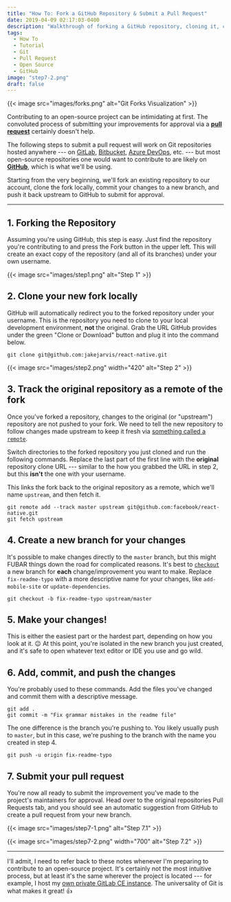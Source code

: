 ```yaml
---
title: "How To: Fork a GitHub Repository & Submit a Pull Request"
date: 2019-04-09 02:17:03-0400
description: "Walkthrough of forking a GitHub repository, cloning it, commiting your changes to a new branch, and pushing it back upstream."
tags:
  - How To
  - Tutorial
  - Git
  - Pull Request
  - Open Source
  - GitHub
image: "step7-2.png"
draft: false
---
```



{{< image src="images/forks.png" alt="Git Forks Visualization" >}}


Contributing to an open-source project can be intimidating at first. The convoluted process of submitting your improvements for approval via a [**pull request**](https://help.github.com/en/articles/about-pull-requests) certainly doesn't help.

The following steps to submit a pull request will work on Git repositories hosted anywhere --- on [GitLab](https://gitlab.com/), [Bitbucket](https://bitbucket.org/), [Azure DevOps](https://azure.microsoft.com/en-us/services/devops/repos/), etc. --- but most open-source repositories one would want to contribute to are likely on [**GitHub**](https://github.com/), which is what we'll be using.

Starting from the very beginning, we'll fork an existing repository to our account, clone the fork locally, commit your changes to a new branch, and push it back upstream to GitHub to submit for approval.

---

## 1. Forking the Repository

Assuming you're using GitHub, this step is easy. Just find the repository you're contributing to and press the Fork button in the upper left. This will create an exact copy of the repository (and all of its branches) under your own username.

{{< image src="images/step1.png" alt="Step 1" >}}


## 2. Clone your new fork locally

GitHub will automatically redirect you to the forked repository under your username. This is the repository you need to clone to your local development environment, **not** the original. Grab the URL GitHub provides under the green "Clone or Download" button and plug it into the command below.

```
git clone git@github.com:jakejarvis/react-native.git
```

{{< image src="images/step2.png" width="420" alt="Step 2" >}}


## 3. Track the original repository as a remote of the fork

Once you've forked a repository, changes to the original (or "upstream") repository are not pushed to your fork. We need to tell the new repository to follow changes made upstream to keep it fresh via [something called a `remote`](https://git-scm.com/book/en/v2/Git-Basics-Working-with-Remotes).

Switch directories to the forked repository you just cloned and run the following commands. Replace the last part of the first line with the **original** repository clone URL --- similar to the how you grabbed the URL in step 2, but this **isn't** the one with your username.

This links the fork back to the original repository as a remote, which we'll name `upstream`, and then fetch it.

```
git remote add --track master upstream git@github.com:facebook/react-native.git
git fetch upstream
```


## 4. Create a new branch for your changes

It's possible to make changes directly to the `master` branch, but this might FUBAR things down the road for complicated reasons. It's best to [`checkout`](https://git-scm.com/docs/git-checkout) a new branch for **each** change/improvement you want to make. Replace `fix-readme-typo` with a more descriptive name for your changes, like `add-mobile-site` or `update-dependencies`.

```
git checkout -b fix-readme-typo upstream/master
```


## 5. Make your changes!

This is either the easiest part or the hardest part, depending on how you look at it. 😉 At this point, you're isolated in the new branch you just created, and it's safe to open whatever text editor or IDE you use and go wild.


## 6. Add, commit, and push the changes

You're probably used to these commands. Add the files you've changed and commit them with a descriptive message.

```
git add .
git commit -m "Fix grammar mistakes in the readme file"
```

The one difference is the branch you're pushing to. You likely usually push to `master`, but in this case, we're pushing to the branch with the name you created in step 4.

```
git push -u origin fix-readme-typo
```


## 7. Submit your pull request

You're now all ready to submit the improvement you've made to the project's maintainers for approval. Head over to the original repositories Pull Requests tab, and you should see an automatic suggestion from GitHub to create a pull request from your new branch.

{{< image src="images/step7-1.png" alt="Step 7.1" >}}

{{< image src="images/step7-2.png" width="700" alt="Step 7.2" >}}

---

I'll admit, I need to refer back to these notes whenever I'm preparing to contribute to an open-source project. It's certainly not the most intuitive process, but at least it's the same wherever the project is located --- for example, I host my [own private GitLab CE instance](https://git.jarv.is/jake). The universality of Git is what makes it great! 👍
